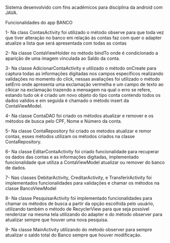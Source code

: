 Sistema desenvolvido com fins acadêmicos para disciplina da android com JAVA.

Funcionalidades do app BANCO

1- Na class ContasActivity foi utilizado o método observe para que 
   toda vez que tiver alteração no banco em relação às contas faz com 
   quer o adapter atualize a lista que será apresentada com todas as contas

2- Na classe ContaViewHolder no método bindTo onde é condicionado a aparição
   de uma imagem vinculada ao Saldo da conta. 

3- Na classe AdicionarContaActivity e utilizado o método onCreate para 
   captura todas as informações digitadas nos campos específicos realizando
   validações no momento do click, nessas avaliações foi utilizado o método 
   setErro onde apresenta uma exclamação vermelha e um campo de texto ao clkicar
   na exclamação trazendo a mensagem na qual o erro se refere, estando tudo ok 
   é criado um novo objeto do tipo conta contendo todos os dados validos e em 
   seguida é chamado o método insert da ContaViewModel.

4- Na classe ContaDAO foi criado os métodos atualizar e remover e os métodos 
   de busca pelo CPF, Nome e Número da conta.

5- Na classe ContaRepository foi criado os metodos atualizar e remor contas,
   esses métodos utilizam os métodos criados na classe ContaRepository.

6- Na classe EditarContaActivity foi criado funcionalidade para recuperar 
   os dados das contas e as informações digitadas, implementado 
   funcionalidade que utiliza a ContaViewModel atualizar ou remover do 
   banco de dados. 

7- Nas classes DebitarActivity, CreditarActivity, e TransferirActivity foi
   implementados funcionalidades para validações e chamar os métodos na 
   classe BancoViewModel

8- Na classe PesquisarActivity foi implementado funcionalidades para 
   chamar os métodos de busca a partir da opção escolhida pelo usuário, 
   utilizando também o método de RecyclerView para que seja possível 
   renderizar na mesma tela utilizando do adapter e do método observer
   para atualizar sempre que houver uma nova pesquisa.

9- Na classe MainActivity utilizando do método observer para sempre
   atualizar o saldo total do Banco sempre que houver modificação.
